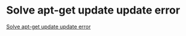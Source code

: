 # Solve apt-get update update error
[Solve apt-get update update error](https://aiwithcloud.com/2022/09/15/solve_apt_get_update_update_error/)